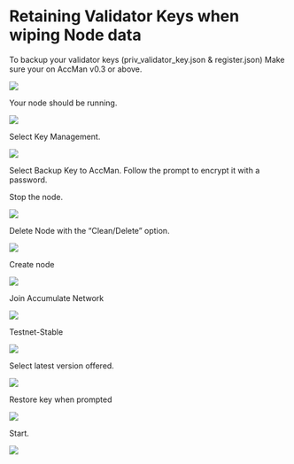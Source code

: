 # Retaining Validator Keys when wiping Node data

To backup your validator keys (priv\_validator\_key.json & register.json) Make sure your on AccMan v0.3 or above.

![](https://lh5.googleusercontent.com/fOVzk6M3tJJsJIe6Zf635Vm3xE7QI9GuDKXqJMso8vxDE79\_Ta5JubQL2dQlwOhMhU4QplFd0r3Z0G61aLxgbY\_WVFCaVsq6UbR2Xotx9o76ygEd8i35XdJdg87mOA9VC\_e6elzKxGdY3U2Bcyck8VOcZ0MW3QRPAg72pbR--xZjnpPX5K1dDy83BQ)

Your node should be running.

![](https://lh6.googleusercontent.com/ndn8msSNZ-mPfBtHdo-MobPAc2WDNVSQ0PA6Js63rm-t1z1s1uq8CmXKI2S548Tn8XtGbFAR7MfCpIBvqKlZYeRa6vHvH-M6EyjyMf08eowOClgqK936whcidAwSMNfpZM59JkNJyPLyO8kof7znnH3q1iedCM3X\_-qdVSWfFpRDpx7KnovrssJMUg)

Select Key Management.

![](https://lh6.googleusercontent.com/rZnXWTgAtmtjvEPlXvYf26WRMS9lHE4xPEkIfgm-lats9-sPBzLAS4nUq1pCqV59A5brQn7MMyyXeAcS-NzmB4cJqAdwTa88ubJpUKThTMMvnYcS\_1bg3Ea2FdmLLfEvP9Gt2FaI8T6INm4RFRN6wXyV9QcbvysRxKBQ9NwK\_uJMfzU-M4EyVlP\_Hg)

Select Backup Key to AccMan. Follow the prompt to encrypt it with a password.

Stop the node.

![](https://lh3.googleusercontent.com/vq11HyvgvO9zw-vp6sgJW0OHhRoo-dK6uVD6jpZLgJIw3yXvhhrY9WxCpRfUtmXSX\_HHVipwayBfeYzyAxsdfpFDa2F2BDWJC3g9E0Gg3sZ2AewQnF7qCKeSaJahxInXj2kigyMpWU\_nK0dncf5EtdbnhumdKtonbRt4I0nelu65s7ga5V8qeuTPWg)

Delete Node with the “Clean/Delete” option.

![](https://lh3.googleusercontent.com/cLNEnj2upUf1\_lJHCO9nRO-dfX8rsL-pY14WXiiKBxrufqwV3QnhZqjogW4FwFUsWrEfaEQbAUXU6PjBjFkKZA8qA26OLVoQgUiMvARyL8l5lqvxnjABQX2F9Pp-tAinEiAQLjB-8-QrR8pJrkpbAupDlnZ8HkU1Rs0BjD8jj-WimKXNxQDxEDAJWA)

Create node

![](https://lh4.googleusercontent.com/JwedPEh7lj7IwM8IAAPr6RsjDNg0u19F7cjb6UE7OVFrXXDTTECvFlHTTokJX4S4jXt3uYQLRCa8MaMYNbgSOw9T1xqqsEJXPbpgiAYvULK4ri0YShA2mwjX6apfneIFX6BrI8T4ZNi0Hy48RfnHXuYhSBSRunJg155o-YPHd6g\_69mrQ-KimZrTtg)

Join Accumulate Network

![](https://lh6.googleusercontent.com/e8982EpVnkDazgC5hJbE4d5rGsudvdBkZ572MryrqWp0KOwly4IuOQy9-eRlv92cF7mTfbED3uifm8cvqnBgzcIHJtFtuxTI8HMkLzNZhTyf0OJPP1er6zyfXkdYvBJ\_zzi4fHU7gNntZZItUgzY8ZRJaZXbcIoeShwHPxbhqmlQtY\_TbON1FmPRAg)

Testnet-Stable

![](https://lh4.googleusercontent.com/5Uz3g0kN8paDflhudyJcvMA-dCcXc6E75d9pFkfGFztz7vAt\_6bIdtCgOmWDtyQy8BaQzMt-F9sjC8t90QK5a\_9-ZFyvNuU68a8e3IeuHi7wkBy9\_FmQSSzfohdLBJLDxBSVqAr2v9E4SMZFYhMPCV-qpVxlB8bC4nnZMqsRtOCOckggyIrYxt8Bjg)

Select latest version offered.

![](https://lh4.googleusercontent.com/DpUOJAFVCkuDiDHztxc8kdykUVdam2xlOGv0dGnTGxwwiZuDEQI5sDPxBPT9AjVIifBAxWT2CFxcjpWyJKKDxzoXbXe1gmX8UT1pNoper-LzU9mKp4C28CGj0kFK9TfLGfnPXbkd6-WaZxqXFN\_tWSWCwuDG4uWnRGUJQB0QavIm5Eu2UoYfgvJj3Q)

Restore key when prompted

![](https://lh6.googleusercontent.com/0RipwOeJj3YuMm4pvESEZWqMFPPTWwHwz-FvbSKc0d2BPI3G4eOhZi8gMw1BYMHwbockyLkM8D0mCAR2g0zAx2S8nZl99ySq-TxPpcrpWLZ9BGRPYR5k3oAbwnGTglpaYbNLjIJ79rsEaMwBy1Wf9Zkpmy\_8rs3EmtuYdzWffumbawkTmx4OE4FCpw)

Start.

![](https://lh4.googleusercontent.com/UfFJ5ceO4L1KIh0GqGfE4cibxb3ezwiC9HugNE1RaelqgVSSeE8Jy7MZFnvYMwgJ\_mxKFUuO60SyJltHDxo6iX0GORtk8XAvH7m8wLHF9T8hXnDXOmo\_l4bXlXU1uW4znevAcD3rbv6gUh3wheTyotk\_0mMftwSb3uA3erAP2zb-hlY65Dm4nqlYKw)

